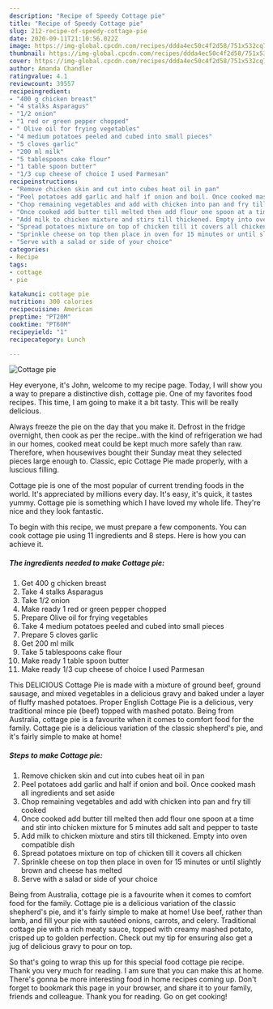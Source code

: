 ```yaml
---
description: "Recipe of Speedy Cottage pie"
title: "Recipe of Speedy Cottage pie"
slug: 212-recipe-of-speedy-cottage-pie
date: 2020-09-11T21:10:56.022Z
image: https://img-global.cpcdn.com/recipes/ddda4ec50c4f2d58/751x532cq70/cottage-pie-recipe-main-photo.jpg
thumbnail: https://img-global.cpcdn.com/recipes/ddda4ec50c4f2d58/751x532cq70/cottage-pie-recipe-main-photo.jpg
cover: https://img-global.cpcdn.com/recipes/ddda4ec50c4f2d58/751x532cq70/cottage-pie-recipe-main-photo.jpg
author: Amanda Chandler
ratingvalue: 4.1
reviewcount: 39557
recipeingredient:
- "400 g chicken breast"
- "4 stalks Asparagus"
- "1/2 onion"
- "1 red or green pepper chopped"
- " Olive oil for frying vegetables"
- "4 medium potatoes peeled and cubed into small pieces"
- "5 cloves garlic"
- "200 ml milk"
- "5 tablespoons cake flour"
- "1 table spoon butter"
- "1/3 cup cheese of choice I used Parmesan"
recipeinstructions:
- "Remove chicken skin and cut into cubes heat oil in pan"
- "Peel potatoes add garlic and half if onion and boil. Once cooked mash all ingredients and set aside"
- "Chop remaining vegetables and add with chicken into pan and fry till cooked"
- "Once cooked add butter till melted then add flour one spoon at a time and stir into chicken mixture for 5 minutes add salt and pepper to taste"
- "Add milk to chicken mixture and stirs till thickened. Empty into oven compatible dish"
- "Spread potatoes mixture on top of chicken till it covers all chicken"
- "Sprinkle cheese on top then place in oven for 15 minutes or until slightly brown and cheese has melted"
- "Serve with a salad or side of your choice"
categories:
- Recipe
tags:
- cottage
- pie

katakunci: cottage pie 
nutrition: 300 calories
recipecuisine: American
preptime: "PT20M"
cooktime: "PT60M"
recipeyield: "1"
recipecategory: Lunch

---
```



![Cottage pie](https://img-global.cpcdn.com/recipes/ddda4ec50c4f2d58/751x532cq70/cottage-pie-recipe-main-photo.jpg)

Hey everyone, it's John, welcome to my recipe page. Today, I will show you a way to prepare a distinctive dish, cottage pie. One of my favorites food recipes. This time, I am going to make it a bit tasty. This will be really delicious.

Always freeze the pie on the day that you make it. Defrost in the fridge overnight, then cook as per the recipe..with the kind of refrigeration we had in our homes, cooked meat could be kept much more safely than raw. Therefore, when housewives bought their Sunday meat they selected pieces large enough to. Classic, epic Cottage Pie made properly, with a luscious filling.

Cottage pie is one of the most popular of current trending foods in the world. It's appreciated by millions every day. It's easy, it's quick, it tastes yummy. Cottage pie is something which I have loved my whole life. They're nice and they look fantastic.


To begin with this recipe, we must prepare a few components. You can cook cottage pie using 11 ingredients and 8 steps. Here is how you can achieve it.

<!--inarticleads1-->

##### The ingredients needed to make Cottage pie:

1. Get 400 g chicken breast
1. Take 4 stalks Asparagus
1. Take 1/2 onion
1. Make ready 1 red or green pepper chopped
1. Prepare  Olive oil for frying vegetables
1. Take 4 medium potatoes peeled and cubed into small pieces
1. Prepare 5 cloves garlic
1. Get 200 ml milk
1. Take 5 tablespoons cake flour
1. Make ready 1 table spoon butter
1. Make ready 1/3 cup cheese of choice I used Parmesan


This DELICIOUS Cottage Pie is made with a mixture of ground beef, ground sausage, and mixed vegetables in a delicious gravy and baked under a layer of fluffy mashed potatoes. Proper English Cottage Pie is a delicious, very traditional mince pie (beef) topped with mashed potato. Being from Australia, cottage pie is a favourite when it comes to comfort food for the family. Cottage pie is a delicious variation of the classic shepherd&#39;s pie, and it&#39;s fairly simple to make at home! 

<!--inarticleads2-->

##### Steps to make Cottage pie:

1. Remove chicken skin and cut into cubes heat oil in pan
1. Peel potatoes add garlic and half if onion and boil. Once cooked mash all ingredients and set aside
1. Chop remaining vegetables and add with chicken into pan and fry till cooked
1. Once cooked add butter till melted then add flour one spoon at a time and stir into chicken mixture for 5 minutes add salt and pepper to taste
1. Add milk to chicken mixture and stirs till thickened. Empty into oven compatible dish
1. Spread potatoes mixture on top of chicken till it covers all chicken
1. Sprinkle cheese on top then place in oven for 15 minutes or until slightly brown and cheese has melted
1. Serve with a salad or side of your choice


Being from Australia, cottage pie is a favourite when it comes to comfort food for the family. Cottage pie is a delicious variation of the classic shepherd&#39;s pie, and it&#39;s fairly simple to make at home! Use beef, rather than lamb, and fill your pie with sautéed onions, carrots, and celery. Traditional cottage pie with a rich meaty sauce, topped with creamy mashed potato, crisped up to golden perfection. Check out my tip for ensuring also get a jug of delicious gravy to pour on top. 

So that's going to wrap this up for this special food cottage pie recipe. Thank you very much for reading. I am sure that you can make this at home. There's gonna be more interesting food in home recipes coming up. Don't forget to bookmark this page in your browser, and share it to your family, friends and colleague. Thank you for reading. Go on get cooking!

